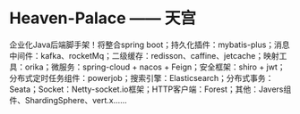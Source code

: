 # Heaven-Palace —— 天宫
企业化Java后端脚手架！将整合spring boot；持久化插件：mybatis-plus；消息中间件：kafka、rocketMq；二级缓存：redisson、caffine、jetcache；映射工具：orika；微服务：spring-cloud + nacos + Feign；安全框架：shiro + jwt；分布式定时任务组件：powerjob；搜索引擎：Elasticsearch；分布式事务：Seata；Socket：Netty-socket.io框架；HTTP客户端：Forest；其他：Javers组件、ShardingSphere、vert.x......
